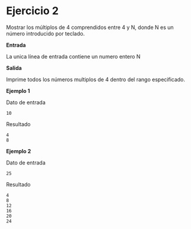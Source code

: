 # Ejercicio 2
Mostrar los múltiplos de 4 comprendidos entre 4 y N, donde N es un número introducido por teclado.

**Entrada**

La unica línea de entrada contiene un numero entero N

**Salida**

Imprime todos los números multiplos de 4 dentro del rango especificado.

**Ejemplo 1**

Dato de entrada
```
10
```
Resultado
```
4
8
```

**Ejemplo 2**

Dato de entrada
```
25
```
Resultado
```
4
8
12
16
20
24
```